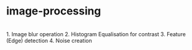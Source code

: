 # image-processing

<br>
1. Image blur operation
2. Histogram Equalisation for contrast
3. Feature (Edge) detection
4. Noise creation
